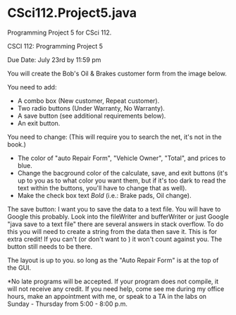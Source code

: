 CSci112.Project5.java
=====================

Programming Project 5 for CSci 112.

CSCI 112: Programming Project 5

Due Date: July 23rd by 11:59 pm

You will create the Bob's Oil & Brakes customer form from the image below.

You need to add:
  - A combo box (New customer, Repeat customer).
  - Two radio buttons (Under Warranty, No Warranty).
  - A save button (see additional requirements below).
  - An exit button.
  
You need to change: (This will require you to search the net, it's not in the book.)
  - The color of "auto Repair Form", "Vehicle Owner", "Total", and prices to blue.
  - Change the bacground color of the calculate, save, and exit buttons (it's up to you as to what color you want them,      but if it's too dark to read the text within the buttons, you'll have to change that as well).
  - Make the check box text *Bold* (i.e.: Brake pads, Oil change).
  
The save button:
  I want you to save the data to a text file. You will have to Google this probably. Look into the fileWriter and          bufferWriter or just Google "java save to a text file" there are several answers in stack overflow. To do this you will   need to create a string from the data then save it.
  This is for extra credit! If you can't (or don't want to ) it won't count against you. The button still needs to be      there.

The layout is up to you. so long as the "Auto Repair Form" is at the top of the GUI.

*No late programs will be accepted. If your program does not compile, it will not receive any credit. If you need help, come see me during my office hours, make an appointment with me, or speak to a TA in the labs on Sunday - Thursday from 5:00 - 8:00 p.m.
